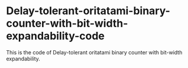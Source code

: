 # Delay-tolerant-oritatami-binary-counter-with-bit-width-expandability-code
This is the code of Delay-tolerant oritatami binary counter with bit-width expandability.
